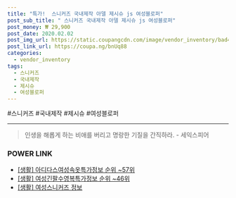 ```yaml
--- 
title: "특가!  스니커즈 국내제작 아델 제시슈 js 여성블로퍼" 
post_sub_title: " 스니커즈 국내제작 아델 제시슈 js 여성블로퍼" 
post_money: ₩ 29,900 
post_date: 2020.02.02 
post_img_url: https://static.coupangcdn.com/image/vendor_inventory/bad4/cf4554730b2e536275c8c3e488f5f54214fa44145438f1b661e786356028.jpg 
post_link_url: https://coupa.ng/bnUq88 
categories: 
  - vendor_inventory 
tags: 
  - 스니커즈 
  - 국내제작 
  - 제시슈 
  - 여성블로퍼 
--- 
```

  #스니커즈 #국내제작 #제시슈 #여성블로퍼 
<hr> 

> 인생을 해롭게 하는 비애를 버리고 명랑한 기질을 간직하라. - 세익스피어 


### POWER LINK

* <a href="https://blog.naver.com/sakai111/221772719914" target="_blank"> [생활] 아디다스여성속옷특가정보 순위 ~57위</a>
* <a href="https://blog.naver.com/sakai111/221770817863" target="_blank"> [생활] 여성긴팔수영복특가정보 순위 ~46위</a>
* <a href="https://blog.naver.com/sakai111/221762244799" target="_blank"> [생활] 여성스니커즈 정보 </a>
